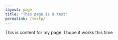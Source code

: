```yaml
---
layout: page
title: "This page is a test"
permalink: /testp/
---
```


<html>
<body>



<p>
This is content for my page. I hope it works this time
</p>

</body>
</html>
